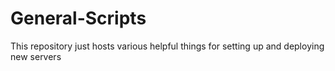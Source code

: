 # General-Scripts

This repository just hosts various helpful things for setting up and deploying new servers
